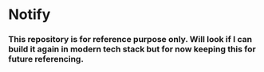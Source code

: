 # Notify

### This repository is for reference purpose only. Will look if I can build it again in modern tech stack but for now keeping this for future referencing.
